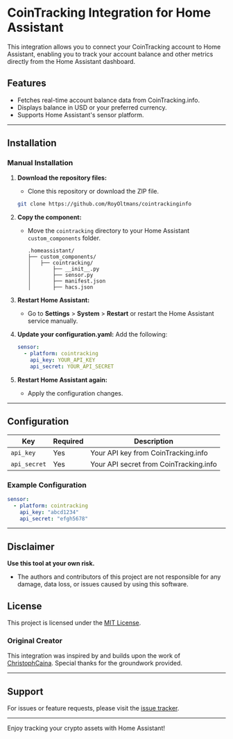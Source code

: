 # CoinTracking Integration for Home Assistant

This integration allows you to connect your CoinTracking account to Home Assistant, enabling you to track your account balance and other metrics directly from the Home Assistant dashboard.

## Features
- Fetches real-time account balance data from CoinTracking.info.
- Displays balance in USD or your preferred currency.
- Supports Home Assistant's sensor platform.

---

## Installation

### Manual Installation

1. **Download the repository files:**
   - Clone this repository or download the ZIP file.

   ```bash
   git clone https://github.com/RoyOltmans/cointrackinginfo
   ```

2. **Copy the component:**
   - Move the `cointracking` directory to your Home Assistant `custom_components` folder.
     ```
     .homeassistant/
     ├── custom_components/
     │   ├── cointracking/
     │       ├── __init__.py
     │       ├── sensor.py
     │       ├── manifest.json
     │       ├── hacs.json
     ```

3. **Restart Home Assistant:**
   - Go to **Settings** > **System** > **Restart** or restart the Home Assistant service manually.

4. **Update your configuration.yaml:**
   Add the following:
   ```yaml
   sensor:
     - platform: cointracking
       api_key: YOUR_API_KEY
       api_secret: YOUR_API_SECRET
   ```

5. **Restart Home Assistant again:**
   - Apply the configuration changes.

---

## Configuration

| Key         | Required | Description                                      |
|-------------|----------|--------------------------------------------------|
| `api_key`   | Yes      | Your API key from CoinTracking.info             |
| `api_secret`| Yes      | Your API secret from CoinTracking.info          |

### Example Configuration
```yaml
sensor:
  - platform: cointracking
    api_key: "abcd1234"
    api_secret: "efgh5678"
```

---

## Disclaimer

**Use this tool at your own risk.**

- The authors and contributors of this project are not responsible for any damage, data loss, or issues caused by using this software.

## License

This project is licensed under the [MIT License](LICENSE).

### Original Creator
This integration was inspired by and builds upon the work of [ChristophCaina](https://gist.github.com/ChristophCaina). Special thanks for the groundwork provided.

---

## Support
For issues or feature requests, please visit the [issue tracker](https://github.com/RoyOltmans/cointrackinginfo).

---

Enjoy tracking your crypto assets with Home Assistant!
